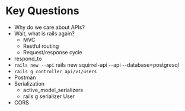 # Key Questions
- Why do we care about APIs?
- Wait, what is rails again?
  - MVC
  - Restful routing
  - Request/response cycle
- respond_to
- `rails new --api`
      rails new squirrel-api --api --database=postgresql
- `rails g controller api/v1/users`
- Postman 
- Serialization
    - active_model_serializers
    - rails g serializer User
- CORS

